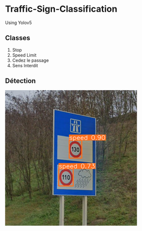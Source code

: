 # Traffic-Sign-Classification

Using Yolov5

## Classes
1. Stop
2. Speed Limit
3. Cedez le passage
4. Sens Interdit


## Détection
![speedPred](/img/predSpeed.png)
